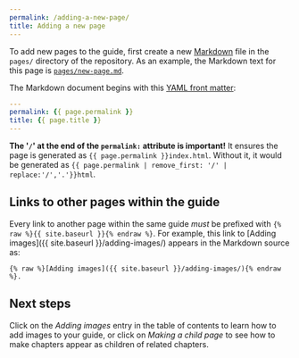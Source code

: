 ```yaml
---
permalink: /adding-a-new-page/
title: Adding a new page
---
```

To add new pages to the guide, first create a new
[Markdown](http://daringfireball.net/projects/markdown/syntax) file in the
`pages/` directory of the repository. As an example, the Markdown text for
this page is
[`pages/new-page.md`](https://github.com/18F/guides-template/blob/18f-pages/pages/new-page.md).

The Markdown document begins with this [YAML front
matter](http://jekyllrb.com/docs/frontmatter/):

```yaml
---
permalink: {{ page.permalink }}
title: {{ page.title }}
---
```

**The '`/`' at the end of the `permalink:` attribute is important!** It
ensures the page is generated as `{{ page.permalink }}index.html`. Without it,
it would be generated as
`{{ page.permalink | remove_first: '/' | replace:'/','.'}}html`.

## Links to other pages within the guide

Every link to another page within the same guide _must_ be prefixed with
`{% raw %}{{ site.baseurl }}{% endraw %}`. For example,
this link to [Adding images]({{ site.baseurl }}/adding-images/)
appears in the Markdown source as:

```
{% raw %}[Adding images]({{ site.baseurl }}/adding-images/){% endraw %}.
```

## Next steps

Click on the _Adding images_ entry in the table of contents to learn how
to add images to your guide, or click on _Making a child page_ to see how to
make chapters appear as children of related chapters.
